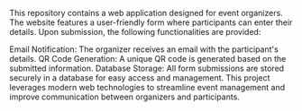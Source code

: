 This repository contains a web application designed for event organizers. The website features a user-friendly form where participants can enter their details. Upon submission, the following functionalities are provided:

Email Notification: The organizer receives an email with the participant's details.
QR Code Generation: A unique QR code is generated based on the submitted information.
Database Storage: All form submissions are stored securely in a database for easy access and management.
This project leverages modern web technologies to streamline event management and improve communication between organizers and participants.
